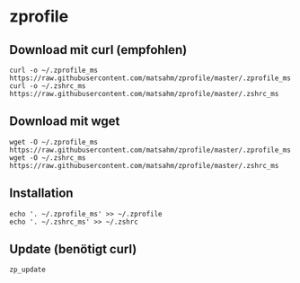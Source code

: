 # zprofile

## Download mit curl (empfohlen)
```
curl -o ~/.zprofile_ms https://raw.githubusercontent.com/matsahm/zprofile/master/.zprofile_ms
curl -o ~/.zshrc_ms https://raw.githubusercontent.com/matsahm/zprofile/master/.zshrc_ms
```  

## Download mit wget
```
wget -O ~/.zprofile_ms https://raw.githubusercontent.com/matsahm/zprofile/master/.zprofile_ms
wget -O ~/.zshrc_ms https://raw.githubusercontent.com/matsahm/zprofile/master/.zshrc_ms
```

## Installation
```
echo '. ~/.zprofile_ms' >> ~/.zprofile
echo '. ~/.zshrc_ms' >> ~/.zshrc
```

## Update (benötigt curl)
```
zp_update
```
